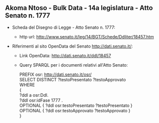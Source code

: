 ## Akoma Ntoso - Bulk Data - 14a legislatura - Atto Senato n. 1777 ##

* Scheda del Disegno di Legge - Atto Senato n. 1777:
	* http url: http://www.senato.it/leg/14/BGT/Schede/Ddliter/18457.htm

* Riferimenti al sito OpenData del Senato http://dati.senato.it/:
	* Link OpenData: http://dati.senato.it/ddl/18457
	* Query SPARQL per i documenti relativi all'Atto Senato:

        PREFIX osr: <http://dati.senato.it/osr/>  
		SELECT DISTINCT ?testoPresentato ?testoApprovato  
		WHERE  
		{  
		    ?ddl a osr:Ddl.  
		    ?ddl osr:idFase 1777 .  
		    OPTIONAL { ?ddl osr:testoPresentato ?testoPresentato }  
		    OPTIONAL { ?ddl osr:testoApprovato ?testoApprovato }  
		}
		